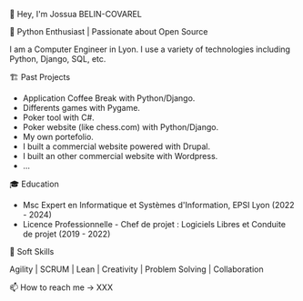 👋 Hey, I'm Jossua BELIN-COVAREL

🚀 Python Enthusiast | Passionate about Open Source

I am a Computer Engineer in Lyon.
I use a variety of technologies including Python, Django, SQL, etc.

🏗️ Past Projects
- Application Coffee Break with Python/Django.
- Differents games with Pygame.
- Poker tool with C#.
- Poker website (like chess.com) with Python/Django.
- My own portefolio.
- I built a commercial website powered with Drupal.
- I built an other commercial website with Wordpress.
- ...

🎓 Education
- Msc Expert en Informatique et Systèmes d'Information, EPSI Lyon (2022 - 2024)
- Licence Professionnelle - Chef de projet : Logiciels Libres et Conduite de projet (2019 - 2022)

🏅 Soft Skills

Agility | SCRUM | Lean | Creativity | Problem Solving | Collaboration

📫 How to reach me -> XXX
